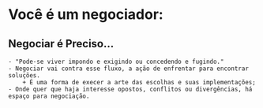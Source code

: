 # Você é um negociador:

## Negociar é Preciso...
    - "Pode-se viver impondo e exigindo ou concedendo e fugindo."
    - Negociar vai contra esse fluxo, a ação de enfrentar para encontrar soluções.
        + É uma forma de execer a arte das escolhas e suas implementações;
    - Onde quer que haja interesse opostos, conflitos ou divergências, há espaço para negociação.
    
